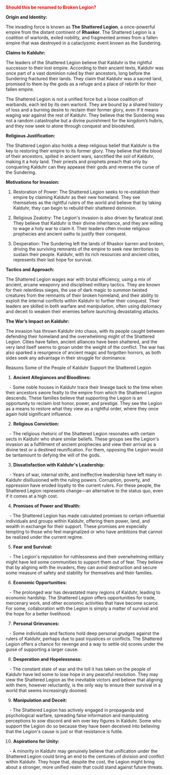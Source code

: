
**<span style="color:rgb(255, 0, 0)">Should this be renamed to Broken Legion?</span>**

**Origin and Identity:**

The invading force is known as **The Shattered Legion**, a once-powerful empire from the distant continent of **Rhaskor**. The Shattered Legion is a coalition of warlords, exiled nobility, and fragmented armies from a fallen empire that was destroyed in a cataclysmic event known as the Sundering.
 

**Claims to Kalduhr:**

The leaders of the Shattered Legion believe that Kalduhr is the rightful successor to their lost empire. According to their ancient texts, Kalduhr was once part of a vast dominion ruled by their ancestors, long before the Sundering fractured their lands. They claim that Kalduhr was a sacred land, promised to them by the gods as a refuge and a place of rebirth for their fallen empire.
 

The Shattered Legion is not a unified force but a loose coalition of warbands, each led by its own warlord. They are bound by a shared history of loss and a burning desire to reclaim their former glory, even if it means waging war against the rest of Kalduhr. They believe that the Sundering was not a random catastrophe but a divine punishment for the kingdom’s hubris, and they now seek to atone through conquest and bloodshed.

  

**Religious Justification:**

The Shattered Legion also holds a deep religious belief that Kalduhr is the key to restoring their empire to its former glory. They believe that the blood of their ancestors, spilled in ancient wars, sanctified the soil of Kalduhr, making it a holy land. Their priests and prophets preach that only by conquering Kalduhr can they appease their gods and reverse the curse of the Sundering.

  

**Motivations for Invasion:**

1. Restoration of Power: The Shattered Legion seeks to re-establish their empire by claiming Kalduhr as their new homeland. They see themselves as the rightful rulers of the world and believe that by taking Kalduhr, they can begin to rebuild their shattered dominion.

2. Religious Zealotry: The Legion's invasion is also driven by fanatical zeal. They believe that Kalduhr is their divine inheritance, and they are willing to wage a holy war to claim it. Their leaders often invoke religious prophecies and ancient oaths to justify their conquest.  

3. Desperation: The Sundering left the lands of Rhaskor barren and broken, driving the surviving remnants of the empire to seek new territories to sustain their people. Kalduhr, with its rich resources and ancient cities, represents their last hope for survival.

  

**Tactics and Approach:**

The Shattered Legion wages war with brutal efficiency, using a mix of ancient, arcane weaponry and disciplined military tactics. They are known for their relentless sieges, the use of dark magic to summon twisted creatures from the remnants of their broken homeland, and their ability to exploit the internal conflicts within Kalduhr to further their conquest. Their leaders are skilled in both warfare and manipulation, often using diplomacy and deceit to weaken their enemies before launching devastating attacks.

  

**The War’s Impact on Kalduhr:**

The invasion has thrown Kalduhr into chaos, with its people caught between defending their homeland and the overwhelming might of the Shattered Legion. Cities have fallen, ancient alliances have been shattered, and the very land itself seems to groan under the weight of the conflict. The war has also sparked a resurgence of ancient magic and forgotten horrors, as both sides seek any advantage in their struggle for dominance.

  

Reasons Some of the People of Kalduhr Support the Shattered Legion  

1. **Ancient Allegiances and Bloodlines:**

   - Some noble houses in Kalduhr trace their lineage back to the time when their ancestors swore fealty to the empire from which the Shattered Legion descends. These families believe that supporting the Legion is an opportunity to reclaim lost honor, power, and prestige. They see the Legion as a means to restore what they view as a rightful order, where they once again hold significant influence.

  

2. **Religious Conviction:**

   - The religious rhetoric of the Shattered Legion resonates with certain sects in Kalduhr who share similar beliefs. These groups see the Legion's invasion as a fulfillment of ancient prophecies and view their arrival as a divine test or a destined reunification. For them, opposing the Legion would be tantamount to defying the will of the gods.

  

3. **Dissatisfaction with Kalduhr's Leadership:**

   - Years of war, internal strife, and ineffective leadership have left many in Kalduhr disillusioned with the ruling powers. Corruption, poverty, and oppression have eroded loyalty to the current rulers. For these people, the Shattered Legion represents change—an alternative to the status quo, even if it comes at a high cost.

  

4. **Promises of Power and Wealth:**

   - The Shattered Legion has made calculated promises to certain influential individuals and groups within Kalduhr, offering them power, land, and wealth in exchange for their support. These promises are especially tempting to those who feel marginalized or who have ambitions that cannot be realized under the current regime.

  

5. **Fear and Survival:**

   - The Legion's reputation for ruthlessness and their overwhelming military might have led some communities to support them out of fear. They believe that by aligning with the invaders, they can avoid destruction and secure some measure of safety and stability for themselves and their families.

  

6. **Economic Opportunities:**

   - The prolonged war has devastated many regions of Kalduhr, leading to economic hardship. The Shattered Legion offers opportunities for trade, mercenary work, and other economic activities that have become scarce. For some, collaboration with the Legion is simply a matter of survival and the hope for a better livelihood.

  

7. **Personal Grievances:**

   - Some individuals and factions hold deep personal grudges against the rulers of Kalduhr, perhaps due to past injustices or conflicts. The Shattered Legion offers a chance for revenge and a way to settle old scores under the guise of supporting a larger cause.

  

8. **Desperation and Hopelessness:**

   - The constant state of war and the toll it has taken on the people of Kalduhr have led some to lose hope in any peaceful resolution. They may view the Shattered Legion as the inevitable victors and believe that aligning with them, however reluctantly, is the only way to ensure their survival in a world that seems increasingly doomed.

  

9. **Manipulation and Deceit:**

   - The Shattered Legion has actively engaged in propaganda and psychological warfare, spreading false information and manipulating perceptions to sow discord and win over key figures in Kalduhr. Some who support the Legion do so because they have been deceived into believing that the Legion's cause is just or that resistance is futile.

  

10. **Aspirations for Unity:**

   - A minority in Kalduhr may genuinely believe that unification under the Shattered Legion could bring an end to the centuries of division and conflict within Kalduhr. They hope that, despite the cost, the Legion might bring about a stronger, more unified realm that could stand against future threats.